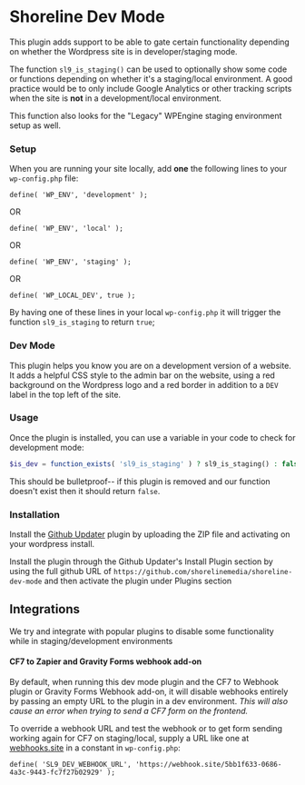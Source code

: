 # Shoreline Dev Mode

This plugin adds support to be able to gate certain functionality depending on whether the Wordpress site is in developer/staging mode.

The function `sl9_is_staging()` can be used to optionally show some code or functions depending on whether it's a staging/local environment. A good practice would be to only include Google Analytics or other tracking scripts when the site is **not** in a development/local environment.

This function also looks for the "Legacy" WPEngine staging environment setup as well.

### Setup

When you are running your site locally, add **one** the following lines to your `wp-config.php` file:

````
define( 'WP_ENV', 'development' );
````
OR
````
define( 'WP_ENV', 'local' );
````
OR
````
define( 'WP_ENV', 'staging' );
````
OR
````
define( 'WP_LOCAL_DEV', true );
````

By having one of these lines in your local `wp-config.php` it will trigger the function `sl9_is_staging` to return `true`;

### Dev Mode

This plugin helps you know you are on a development version of a website. It adds a helpful CSS style to the admin bar on the website, using a red background on the Wordpress logo and a red border in addition to a `DEV` label in the top left of the site.

### Usage

Once the plugin is installed, you can use a variable in your code to check for development mode:

````php
$is_dev = function_exists( 'sl9_is_staging' ) ? sl9_is_staging() : false;
````

This should be bulletproof-- if this plugin is removed and our function doesn't exist then it should return `false`.

### Installation

Install the [Github Updater](https://github.com/afragen/github-updater/archive/master.zip) plugin by uploading the ZIP file and activating on your wordpress install.

Install the plugin through the Github Updater's Install Plugin section by using the full github URL of `https://github.com/shorelinemedia/shoreline-dev-mode` and then activate the plugin under Plugins section

## Integrations

We try and integrate with popular plugins to disable some functionality while in staging/development environments

#### CF7 to Zapier and Gravity Forms webhook add-on

By default, when running this dev mode plugin and the CF7 to Webhook plugin or Gravity Forms Webhook add-on, it will disable webhooks entirely by passing an empty URL to the plugin in a dev environment. *This will also cause an error when trying to send a CF7 form on the frontend.*

To override a webhook URL and test the webhook or to get form sending working again for CF7 on staging/local, supply a URL like one at [webhooks.site](https://webhook.site/) in a constant in `wp-config.php`:

``
define( 'SL9_DEV_WEBHOOK_URL', 'https://webhook.site/5bb1f633-0686-4a3c-9443-fc7f27b02929' );
``
